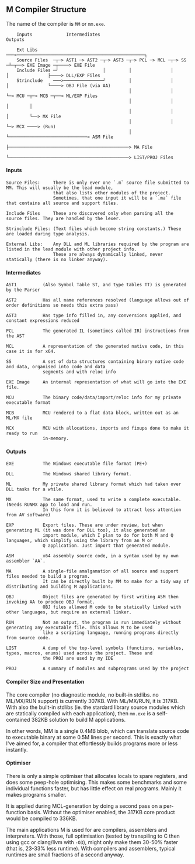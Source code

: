 ## M Compiler Structure

The name of the compiler is `MM` or `mm.exe`.

````
    Inputs             Intermediates                                                         Outputs

    Ext Libs      ───>─────────────────────────────────────────────────┐
    Source Files  ─┬─> AST1 ─> AST2 ─┬─> AST3 ─┬─> PCL ─> MCL ─┬─> SS ─┴─┬──> EXE Image ─┬────> EXE File
    Include Files ─┘                 │         │               │         │               ├────> DLL/EXP Files
    Strinclude    ───>───────────────┘         │               │         │               └────> OBJ File (via AA)
                                               │               │         └─> MCU ─┬─> MCB ─┬──> ML/EXP Files
                                               │               │                  │        │
                                               │               │                  │        └──> MX File
                                               │               │                  └─> MCX ────> (Run)
                                               │               └──────────────────────────────> ASM File
                                               ├──────────────────────────────────────────────> MA File
                                               └──────────────────────────────────────────────> LIST/PROJ Files
````

#### Inputs
````
Source Files:     There is only ever one `.m` source file submitted to MM. This will usually be the lead module,
                  that also lists other modules of the project.
                  Sometimes, that one input it will be a `.ma` file that contains all source and support files.

Include Files     These are discovered only when parsing all the source files. They are handled by the lexer.

Strinclude Files: (Text files which become string constants.) These are loaded during type analysis.

External Libs:    Any DLL and ML libraries required by the program are listed in the lead module with other project info.
                  These are always dynamically linked, never statically (there is no linker anyway).
````
#### Intermediates
````
AST1          (Also Symbol Table ST, and type tables TT) is generated by the Parser

AST2          Has all name references resolved (language allows out of order definitions so needs this extra pass)

AST3          Has type info filled in, any conversions applied, and constant expressions reduced

PCL           The generated IL (sometimes called IR) instructions from the AST

MCL           A representation of the generated native code, in this case it is for x64.

SS            A set of data structures containing binary native code and data, organised into code and data
              segments and with reloc info

EXE Image     An internal representation of what will go into the EXE file.

MCU           The binary code/data/import/reloc info for my private executable format

MCB           MCU rendered to a flat data block, written out as an ML/MX file

MCX           MCU with allocations, imports and fixups done to make it ready to run
              in-memory.
````
#### Outputs
````
EXE           The Windows executable file format (PE+)

DLL           The Windows shared library format.

ML            My private shared library format which had taken over DLL tasks for a while.

MX            The same format, used to write a complete executable. (Needs RUNMX app to load and run.
              In this form it is believed to attract less attention from AV software)

EXP           Export files. These are under review, but when generating ML (it was done for DLL too), it also generated an
              import module, which I plan to do for both M and Q languages, which simplify using the library from an M or
              Q application. Just import that generated module.

ASM           x64 assembly source code, in a syntax used by my own assembler `AA`.

MA            A single-file amalgamation of all source and support files needed to build a program.
              It can be directly built by MM to make for a tidy way of distributing and building M applications.

OBJ           Object files are generated by first writing ASM then invoking AA to produce OBJ format.
              OBJ files allowed M code to be statically linked with other languages, but require an external linker.

RUN           Not an output, the program is run immediately without generating any executable file. This allows M to be used
              like a scripting language, running programs directly from source code.

LIST          A dump of the top-level symbols (functions, variables, types, macros, enums) used across the project. These and
              the PROJ are used by my IDE

PROJ          A summary of modules and subprograms used by the project

````

#### Compiler Size and Presentation

The core compiler (no diagnostic module, no built-in stdlibs. no ML/MX/RUN support) is currently 307KB. With ML/MX/RUN, it is 317KB. With also the built-in stdlibs (ie. the stardard library source modules which are statically compiled with each application), then `mm.exe` is a self-contained 382KB solution to build M applications.

In other words, MM is a single 0.4MB blob, which can translate source code to executable binary at some 0.5M lines per second. This is exactly what I've aimed for, a compiler that effortlessly builds programs more or less instantly. 

#### Optimiser

There is only a simple optimiser that allocates locals to spare registers, and does some peep-hole optimising. This makes some benchmarks and some individual functions faster, but has little effect on real programs. Mainly it makes programs smaller.

It is applied during MCL-generation by doing a second pass on a per-function basis. Without the optimiser enabled, the 317KB core product would be compiled to 336KB.

The main applications M is used for are compilers, assemblers and interpreters. With those, full optimisation (tested by transpiling to C then using gcc or clang/llvm with `-O3`), might only make them 30-50% faster (that is, 23-33% less runtime). With compilers and assemblers, typical runtimes are small fractions of a second anyway.

